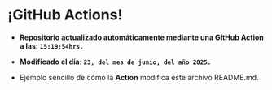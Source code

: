 # ¡GitHub Actions!
* **Repositorio actualizado automáticamente mediante una GitHub Action a las: `15:19:54hrs.`**
* **Modificado el día: `23, del mes de junio, del año 2025.`**

* Ejemplo sencillo de cómo la **Action** modifica este archivo README.md.
